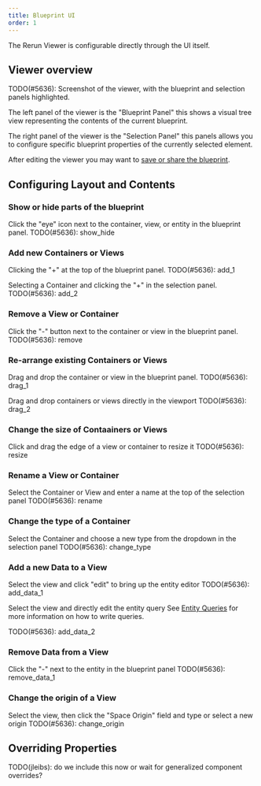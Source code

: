 ```yaml
---
title: Blueprint UI
order: 1
---
```


The Rerun Viewer is configurable directly through the UI itself.

## Viewer overview

TODO(#5636): Screenshot of the viewer, with the blueprint and selection panels highlighted.

The left panel of the viewer is the "Blueprint Panel" this shows a visual tree view representing
the contents of the current blueprint.

The right panel of the viewer is the "Selection Panel" this panels allows you to configure
specific blueprint properties of the currently selected element.

After editing the viewer you may want to [save or share the blueprint](./rbl-files.md).

## Configuring Layout and Contents

### Show or hide parts of the blueprint

Click the "eye" icon next to the container, view, or entity in the blueprint panel.
TODO(#5636): show_hide

### Add new Containers or Views

Clicking the "+" at the top of the blueprint panel.
TODO(#5636): add_1

Selecting a Container and clicking the "+" in the selection panel.
TODO(#5636): add_2

### Remove a View or Container

Click the "-" button next to the container or view in the blueprint panel.
TODO(#5636): remove

### Re-arrange existing Containers or Views

Drag and drop the container or view in the blueprint panel.
TODO(#5636): drag_1

Drag and drop containers or views directly in the viewport
TODO(#5636): drag_2

### Change the size of Contaainers or Views

Click and drag the edge of a view or container to resize it
TODO(#5636): resize

### Rename a View or Container

Select the Container or View and enter a name at the top of the selection panel
TODO(#5636): rename

### Change the type of a Container

Select the Container and choose a new type from the dropdown in the selection panel
TODO(#5636): change_type

### Add a new Data to a View

Select the view and click "edit" to bring up the entity editor
TODO(#5636): add_data_1

Select the view and directly edit the entity query
See [Entity Queries](../../reference/entity-queries.md) for more information on how to write queries.

TODO(#5636): add_data_2

### Remove Data from a View

Click the "-" next to the entity in the blueprint panel
TODO(#5636): remove_data_1

### Change the origin of a View

Select the view, then click the "Space Origin" field and type or select a new origin
TODO(#5636): change_origin

## Overriding Properties

TODO(jleibs): do we include this now or wait for generalized component overrides?
